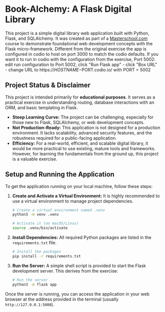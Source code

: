 # Book-Alchemy: A Flask Digital Library

This project is a simple digital library web application built with Python, Flask, and SQLAlchemy. It was created as part of a [Masterschool.com](https://masterschool.com/) course to demonstrate foundational web development concepts with the Flask micro-framework.
Different from the original exercise the app is configured in codio to host on port 3000 to match the codio defaults. 
If you want it to run in codio with the configuration from the exercise, Port 5002: edit run configuration to Port 5002, click "Run Flask app" - click "Box URL" - change URL to https://$HOSTNAME-$PORT.codio.io/  with PORT = 5002

## Project Status & Disclaimer

This project is intended primarily for **educational purposes**. It serves as a practical exercise in understanding routing, database interactions with an ORM, and basic templating in Flask.

-   **Steep Learning Curve:** The project can be challenging, especially for those new to Flask, SQLAlchemy, or web development concepts.
-   **Not Production-Ready:** This application is not designed for a production environment. It lacks scalability, advanced security features, and the robustness required for a public-facing application.
-   **Efficiency:** For a real-world, efficient, and scalable digital library, it would be more practical to use existing, mature tools and frameworks. However, for learning the fundamentals from the ground up, this project is a valuable exercise.

## Setup and Running the Application

To get the application running on your local machine, follow these steps:

1.  **Create and Activate a Virtual Environment:** It is highly recommended to use a virtual environment to manage project dependencies.

    ```bash
    # Create a virtual environment named .venv
    python3 -m venv .venv

    # Activate it (on macOS/Linux)
    source .venv/bin/activate
    ```

2.  **Install Dependencies:** All required Python packages are listed in the `requirements.txt` file.

    ```bash
    # Install the packages
    pip install -r requirements.txt
    ```

3.  **Run the Server:** A simple shell script is provided to start the Flask development server. This derives from the exercise: 

    ```bash
    # Run the server
    python3 -m flask app
    ```

Once the server is running, you can access the application in your web browser at the address provided in the terminal (usually `http://127.0.0.1:5000`).
